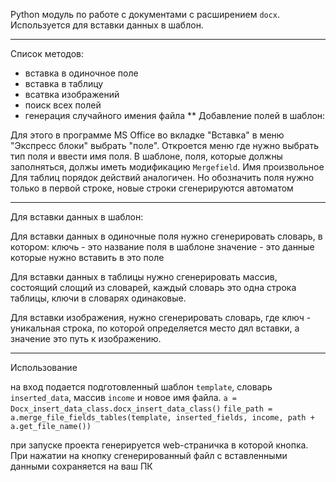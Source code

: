 Python модуль по работе с документами с расширением `docx`. 
Используется для вставки данных в шаблон. 
***
Список методов:
  - вставка в одиночное поле
  - вставка в таблицу
  - всатвка изображений
  - поиск всех полей
  - генерация случайного имения файла
**
Добавление полей в шаблон:

Для этого в программе MS Office во вкладке "Вставка" в меню "Экспресс блоки" выбрать "поле". 
Откроется меню где нужно выбрать тип поля и ввести имя поля. В шаблоне, поля, которые должны заполняться, должы иметь модификацию `Mergefield`.
Имя произвольное
Для таблиц порядок действий аналогичен. Но обозначить поля нужно только в первой строке, новые строки сгенерируются автоматом
***
Для вставки данных в шаблон:

Для вставки данных в одиночные поля нужно сгенерировать словарь, в котором:
ключь - это название поля в шаблоне
значение - это данные которые нужно вставить в это поле

Для вставки данных в таблицы нужно сгенерировать массив, состоящий слощий из словарей, каждый словарь это одна строка таблицы, 
ключи в словарях одинаковые. 

Для вставки изображения, нужно сгенерировать словарь, где ключ - уникальная строка, по которой определяется место дял вставки, а 
значение это путь к изображению. 
***
Использование 

на вход подается подготовленный шаблон `template`, словарь `inserted_data`, массив `income` и новое имя файла.
`a = Docx_insert_data_class.docx_insert_data_class()`
`file_path = a.merge_file_fields_tables(template, inserted_fields, income, path + a.get_file_name())`

при запуске проекта генерируется web-страничка в которой кнопка. 
При нажатии на кнопку сгенерированный файл с вставленными данными сохраняется на ваш ПК




